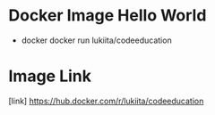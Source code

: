 # Docker Image Hello World

-   docker docker run lukiita/codeeducation

# Image Link

[link] https://hub.docker.com/r/lukiita/codeeducation
